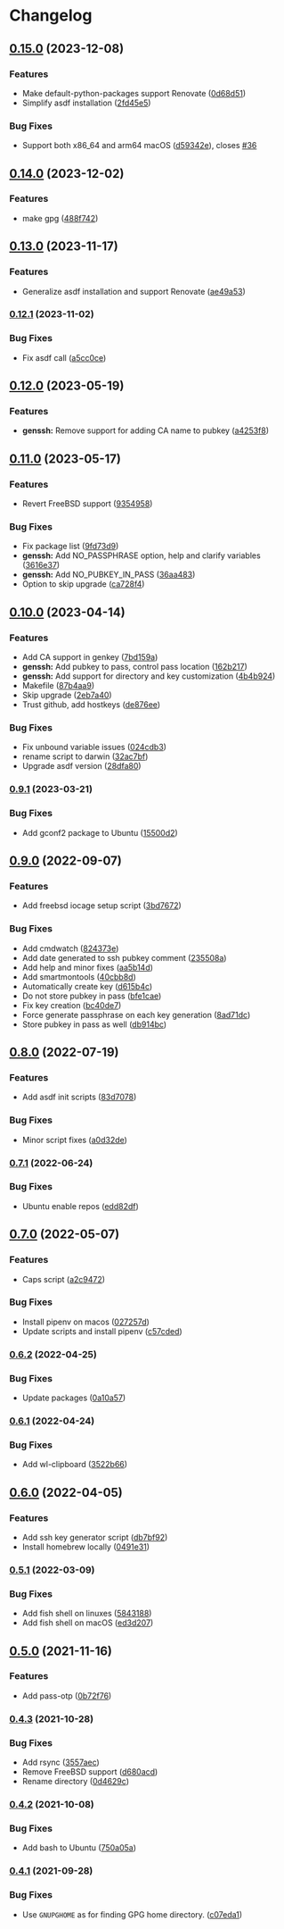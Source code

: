 # Changelog

## [0.15.0](https://github.com/agoloncser/desktop-init-scripts/compare/v0.14.0...v0.15.0) (2023-12-08)


### Features

* Make default-python-packages support Renovate ([0d68d51](https://github.com/agoloncser/desktop-init-scripts/commit/0d68d519de38abe3ad73a78bf8f5a23a62ca1f67))
* Simplify asdf installation ([2fd45e5](https://github.com/agoloncser/desktop-init-scripts/commit/2fd45e5796484712a01d55383d64cbb880a7b677))


### Bug Fixes

* Support both x86_64 and arm64 macOS ([d59342e](https://github.com/agoloncser/desktop-init-scripts/commit/d59342e1a19d76b90be8087e30cb634420e14220)), closes [#36](https://github.com/agoloncser/desktop-init-scripts/issues/36)

## [0.14.0](https://github.com/agoloncser/desktop-init-scripts/compare/v0.13.0...v0.14.0) (2023-12-02)


### Features

* make gpg ([488f742](https://github.com/agoloncser/desktop-init-scripts/commit/488f7427ac2748f53adaa991da3f6fda73ce1379))

## [0.13.0](https://www.github.com/agoloncser/desktop-init-scripts/compare/v0.12.1...v0.13.0) (2023-11-17)


### Features

* Generalize asdf installation and support Renovate ([ae49a53](https://www.github.com/agoloncser/desktop-init-scripts/commit/ae49a5327c05a9a72f47ed0a22672d22be4c98af))

### [0.12.1](https://www.github.com/agoloncser/desktop-init-scripts/compare/v0.12.0...v0.12.1) (2023-11-02)


### Bug Fixes

* Fix asdf call ([a5cc0ce](https://www.github.com/agoloncser/desktop-init-scripts/commit/a5cc0ce12b8b44edcf67b33e2f993456149cd734))

## [0.12.0](https://www.github.com/agoloncser/desktop-init-scripts/compare/v0.11.0...v0.12.0) (2023-05-19)


### Features

* **genssh:** Remove support for adding CA name to pubkey ([a4253f8](https://www.github.com/agoloncser/desktop-init-scripts/commit/a4253f8a49060f7115ed934e2720680bd8c15328))

## [0.11.0](https://www.github.com/agoloncser/desktop-init-scripts/compare/v0.10.0...v0.11.0) (2023-05-17)


### Features

* Revert FreeBSD support ([9354958](https://www.github.com/agoloncser/desktop-init-scripts/commit/935495865f56730cb670d5d028b29b80dc19e32f))


### Bug Fixes

* Fix package list ([9fd73d9](https://www.github.com/agoloncser/desktop-init-scripts/commit/9fd73d96cc454b52011bcfe0aa2e19eb27f3b84e))
* **genssh:** Add NO_PASSPHRASE option, help and clarify variables ([3616e37](https://www.github.com/agoloncser/desktop-init-scripts/commit/3616e370e6c60be09d64e1c3a49ab5ecc09da0e8))
* **genssh:** Add NO_PUBKEY_IN_PASS ([36aa483](https://www.github.com/agoloncser/desktop-init-scripts/commit/36aa483caeb5abc55ed1d7ee3980ea32909dcf1c))
* Option to skip upgrade ([ca728f4](https://www.github.com/agoloncser/desktop-init-scripts/commit/ca728f43e5c6a9ab5ea35907e5ca9361b2a4333c))

## [0.10.0](https://www.github.com/agoloncser/desktop-init-scripts/compare/v0.9.1...v0.10.0) (2023-04-14)


### Features

* Add CA support in genkey ([7bd159a](https://www.github.com/agoloncser/desktop-init-scripts/commit/7bd159a3eed9098becdca9cdbcecf53617b87ba0))
* **genssh:** Add pubkey to pass, control pass location ([162b217](https://www.github.com/agoloncser/desktop-init-scripts/commit/162b217a73f90913bf4416959dac7cbab58635a9))
* **genssh:** Add support for directory and key customization ([4b4b924](https://www.github.com/agoloncser/desktop-init-scripts/commit/4b4b924086bef292314157de4060e37aad6087df))
* Makefile ([87b4aa9](https://www.github.com/agoloncser/desktop-init-scripts/commit/87b4aa9bedb31cf84015c160269e722b42e7cc03))
* Skip upgrade ([2eb7a40](https://www.github.com/agoloncser/desktop-init-scripts/commit/2eb7a404ac9fcc8e281588d98f35640d9cee0860))
* Trust github, add hostkeys ([de876ee](https://www.github.com/agoloncser/desktop-init-scripts/commit/de876ee062a404a3b0f280042b75f641252856d8))


### Bug Fixes

* Fix unbound variable issues ([024cdb3](https://www.github.com/agoloncser/desktop-init-scripts/commit/024cdb3afd449e185efdad92cf3b5e0ff72f96de))
* rename script to darwin ([32ac7bf](https://www.github.com/agoloncser/desktop-init-scripts/commit/32ac7bfcc98930befab8931ae710e0a2be6bdec1))
* Upgrade asdf version ([28dfa80](https://www.github.com/agoloncser/desktop-init-scripts/commit/28dfa80d52209c5a6482c504757bda50fce2f296))

### [0.9.1](https://www.github.com/agoloncser/desktop-init-scripts/compare/v0.9.0...v0.9.1) (2023-03-21)


### Bug Fixes

* Add gconf2 package to Ubuntu ([15500d2](https://www.github.com/agoloncser/desktop-init-scripts/commit/15500d25810d62e2e2a35a9755d6f08d4c6323cc))

## [0.9.0](https://www.github.com/agoloncser/desktop-init-scripts/compare/v0.8.0...v0.9.0) (2022-09-07)


### Features

* Add freebsd iocage setup script ([3bd7672](https://www.github.com/agoloncser/desktop-init-scripts/commit/3bd7672efee8cf5bb7cc3503c61db16fcf35600d))


### Bug Fixes

* Add cmdwatch ([824373e](https://www.github.com/agoloncser/desktop-init-scripts/commit/824373e70f077bc67f6d1a3d67b5905ba7b14bba))
* Add date generated to ssh pubkey comment ([235508a](https://www.github.com/agoloncser/desktop-init-scripts/commit/235508a5ee4ef846453fe46111a7481834296bd6))
* Add help and minor fixes ([aa5b14d](https://www.github.com/agoloncser/desktop-init-scripts/commit/aa5b14dd117b85c890ca3a4fef2bb47613e0bd48))
* Add smartmontools ([40cbb8d](https://www.github.com/agoloncser/desktop-init-scripts/commit/40cbb8dd752f96e044ab1522b2bfefbcee61c1f9))
* Automatically create key ([d615b4c](https://www.github.com/agoloncser/desktop-init-scripts/commit/d615b4c43a8e7b4fd1b5f8e890b41a0bc321417c))
* Do not store pubkey in pass ([bfe1cae](https://www.github.com/agoloncser/desktop-init-scripts/commit/bfe1cae87ec4ef30826312e838cbfb2b78f319e6))
* Fix key creation ([bc40de7](https://www.github.com/agoloncser/desktop-init-scripts/commit/bc40de794734e42f873ff6b381c3e62c1560fb95))
* Force generate passphrase on each key generation ([8ad71dc](https://www.github.com/agoloncser/desktop-init-scripts/commit/8ad71dcfa5771b2a8fe52267bb7d4859e50546a1))
* Store pubkey in pass as well ([db914bc](https://www.github.com/agoloncser/desktop-init-scripts/commit/db914bcc55e0e1fefbc458192a7664e16ef75cd9))

## [0.8.0](https://www.github.com/agoloncser/desktop-init-scripts/compare/v0.7.1...v0.8.0) (2022-07-19)


### Features

* Add asdf init scripts ([83d7078](https://www.github.com/agoloncser/desktop-init-scripts/commit/83d7078d02366fa5eba8bbf273c321b28c929f0e))


### Bug Fixes

* Minor script fixes ([a0d32de](https://www.github.com/agoloncser/desktop-init-scripts/commit/a0d32defa095ac69b30b872418579c2b401646d4))

### [0.7.1](https://www.github.com/agoloncser/desktop-init-scripts/compare/v0.7.0...v0.7.1) (2022-06-24)


### Bug Fixes

* Ubuntu enable repos ([edd82df](https://www.github.com/agoloncser/desktop-init-scripts/commit/edd82dfcc35702dc34dcebb0163099726212fbb2))

## [0.7.0](https://www.github.com/agoloncser/desktop-init-scripts/compare/v0.6.2...v0.7.0) (2022-05-07)


### Features

* Caps script ([a2c9472](https://www.github.com/agoloncser/desktop-init-scripts/commit/a2c9472d0aee10c5ff2a179cc1c0afcada5c5c78))


### Bug Fixes

* Install pipenv on macos ([027257d](https://www.github.com/agoloncser/desktop-init-scripts/commit/027257d6955c78d7622d9492e26cdc702959c624))
* Update scripts and install pipenv ([c57cded](https://www.github.com/agoloncser/desktop-init-scripts/commit/c57cdedac811316fea6e17086b3c3a47f514ec8b))

### [0.6.2](https://www.github.com/agoloncser/desktop-init-scripts/compare/v0.6.1...v0.6.2) (2022-04-25)


### Bug Fixes

* Update packages ([0a10a57](https://www.github.com/agoloncser/desktop-init-scripts/commit/0a10a5766ec23c777d046008215c31b612039152))

### [0.6.1](https://www.github.com/agoloncser/desktop-init-scripts/compare/v0.6.0...v0.6.1) (2022-04-24)


### Bug Fixes

* Add wl-clipboard ([3522b66](https://www.github.com/agoloncser/desktop-init-scripts/commit/3522b664bbb348f02fe5a7a4748fbff085fc9c53))

## [0.6.0](https://www.github.com/agoloncser/desktop-init-scripts/compare/v0.5.1...v0.6.0) (2022-04-05)


### Features

* Add ssh key generator script ([db7bf92](https://www.github.com/agoloncser/desktop-init-scripts/commit/db7bf9267a808d268dc077c8963890e09087d564))
* Install homebrew locally ([0491e31](https://www.github.com/agoloncser/desktop-init-scripts/commit/0491e31e6d27adbde265f05797a3cfa377092436))

### [0.5.1](https://www.github.com/agoloncser/desktop-init-scripts/compare/v0.5.0...v0.5.1) (2022-03-09)


### Bug Fixes

* Add fish shell on linuxes ([5843188](https://www.github.com/agoloncser/desktop-init-scripts/commit/5843188a30455a4d6a8c8e70877fc3dde4718975))
* Add fish shell on macOS ([ed3d207](https://www.github.com/agoloncser/desktop-init-scripts/commit/ed3d20747e20d8c18cb06c88d6d7050047f4abbe))

## [0.5.0](https://www.github.com/agoloncser/desktop-init-scripts/compare/v0.4.3...v0.5.0) (2021-11-16)


### Features

* Add pass-otp ([0b72f76](https://www.github.com/agoloncser/desktop-init-scripts/commit/0b72f76417e817ddf9c4961e551fdf478700bb8c))

### [0.4.3](https://www.github.com/agoloncser/desktop-init-scripts/compare/v0.4.2...v0.4.3) (2021-10-28)


### Bug Fixes

* Add rsync ([3557aec](https://www.github.com/agoloncser/desktop-init-scripts/commit/3557aec8cc9dad034e5e60942bafd7a478992af6))
* Remove FreeBSD support ([d680acd](https://www.github.com/agoloncser/desktop-init-scripts/commit/d680acd6ec96378c71d312c048cebbdef593dc03))
* Rename directory ([0d4629c](https://www.github.com/agoloncser/desktop-init-scripts/commit/0d4629c336faae62324b9c7998028028649ce4c9))

### [0.4.2](https://www.github.com/agoloncser/desktop-init-scripts/compare/v0.4.1...v0.4.2) (2021-10-08)


### Bug Fixes

* Add bash to Ubuntu ([750a05a](https://www.github.com/agoloncser/desktop-init-scripts/commit/750a05a82e23c2356991c23785a0367fa6f026bc))

### [0.4.1](https://www.github.com/agoloncser/desktop-init-scripts/compare/v0.4.0...v0.4.1) (2021-09-28)


### Bug Fixes

* Use `GNUPGHOME` as for finding GPG home directory. ([c07eda1](https://www.github.com/agoloncser/desktop-init-scripts/commit/c07eda1dbe35fa90722585b39e7aeb23f0e69840))

